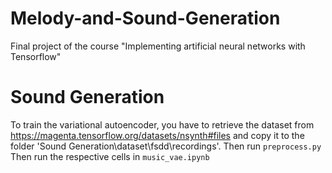 # Melody-and-Sound-Generation
Final project of the course "Implementing artificial neural networks with Tensorflow"


# Sound Generation
To train the variational autoencoder, you have to retrieve the dataset from https://magenta.tensorflow.org/datasets/nsynth#files and copy it to the folder 'Sound Generation\dataset\fsdd\recordings'.
Then run `preprocess.py`
Then run the respective cells in `music_vae.ipynb`
